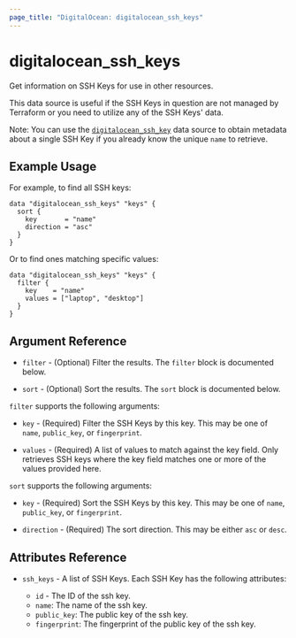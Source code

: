 ```yaml
---
page_title: "DigitalOcean: digitalocean_ssh_keys"
---
```


# digitalocean_ssh_keys

Get information on SSH Keys for use in other resources.

This data source is useful if the SSH Keys in question are not managed by Terraform or you need to
utilize any of the SSH Keys' data.

Note: You can use the [`digitalocean_ssh_key`](droplet) data source to obtain metadata
about a single SSH Key if you already know the unique `name` to retrieve.

## Example Usage

For example, to find all SSH keys:

```hcl
data "digitalocean_ssh_keys" "keys" {
  sort {
    key       = "name"
    direction = "asc"
  }
}
```

Or to find ones matching specific values:

```hcl
data "digitalocean_ssh_keys" "keys" {
  filter {
    key    = "name"
    values = ["laptop", "desktop"]
  }
}
```

## Argument Reference

* `filter` - (Optional) Filter the results.
  The `filter` block is documented below.

* `sort` - (Optional) Sort the results.
  The `sort` block is documented below.

`filter` supports the following arguments:

* `key` - (Required) Filter the SSH Keys by this key. This may be one of `name`, `public_key`, or `fingerprint`.

* `values` - (Required) A list of values to match against the key field. Only retrieves SSH keys where the key field matches one or more of the values provided here.

`sort` supports the following arguments:

* `key` - (Required) Sort the SSH Keys by this key. This may be one of `name`, `public_key`, or `fingerprint`.

* `direction` - (Required) The sort direction. This may be either `asc` or `desc`.

## Attributes Reference

* `ssh_keys` - A list of SSH Keys. Each SSH Key has the following attributes:

  * `id` - The ID of the ssh key.
  * `name`: The name of the ssh key.
  * `public_key`: The public key of the ssh key.
  * `fingerprint`: The fingerprint of the public key of the ssh key.

